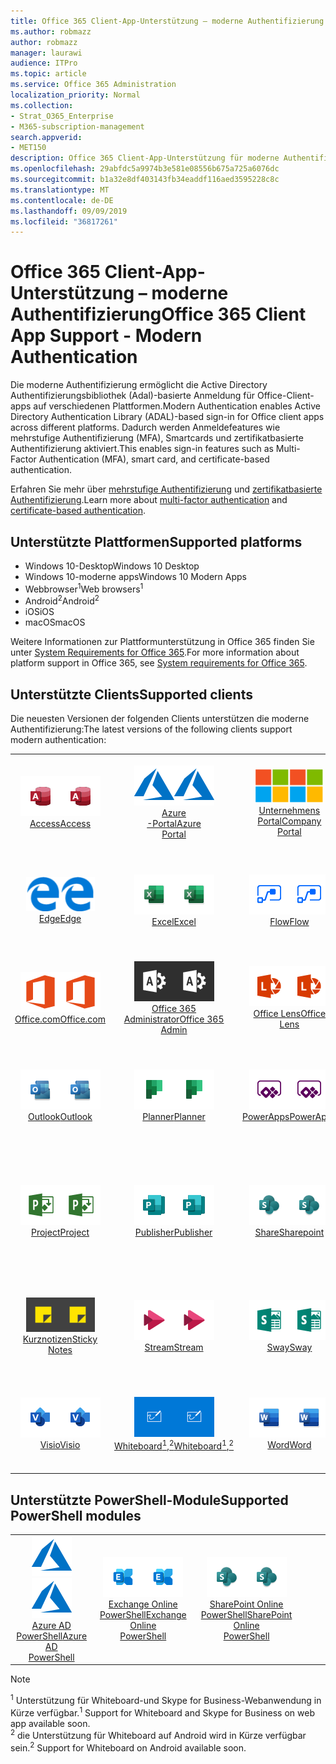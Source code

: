 ```yaml
---
title: Office 365 Client-App-Unterstützung – moderne Authentifizierung
ms.author: robmazz
author: robmazz
manager: laurawi
audience: ITPro
ms.topic: article
ms.service: Office 365 Administration
localization_priority: Normal
ms.collection:
- Strat_O365_Enterprise
- M365-subscription-management
search.appverid:
- MET150
description: Office 365 Client-App-Unterstützung für moderne Authentifizierung.
ms.openlocfilehash: 29abfdc5a9974b3e581e08556b675a725a6076dc
ms.sourcegitcommit: b1a32e8df403143fb34eaddf116aed3595228c8c
ms.translationtype: MT
ms.contentlocale: de-DE
ms.lasthandoff: 09/09/2019
ms.locfileid: "36817261"
---
```

# <a name="office-365-client-app-support---modern-authentication"></a><span data-ttu-id="f6046-103">Office 365 Client-App-Unterstützung – moderne Authentifizierung</span><span class="sxs-lookup"><span data-stu-id="f6046-103">Office 365 Client App Support - Modern Authentication</span></span>

<span data-ttu-id="f6046-104">Die moderne Authentifizierung ermöglicht die Active Directory Authentifizierungsbibliothek (Adal)-basierte Anmeldung für Office-Client-apps auf verschiedenen Plattformen.</span><span class="sxs-lookup"><span data-stu-id="f6046-104">Modern Authentication enables Active Directory Authentication Library (ADAL)-based sign-in for Office client apps across different platforms.</span></span> <span data-ttu-id="f6046-105">Dadurch werden Anmeldefeatures wie mehrstufige Authentifizierung (MFA), Smartcards und zertifikatbasierte Authentifizierung aktiviert.</span><span class="sxs-lookup"><span data-stu-id="f6046-105">This enables sign-in features such as Multi-Factor Authentication (MFA), smart card, and certificate-based authentication.</span></span>

<span data-ttu-id="f6046-106">Erfahren Sie mehr über [mehrstufige Authentifizierung](https://docs.microsoft.com/azure/active-directory/authentication/multi-factor-authentication) und [zertifikatbasierte Authentifizierung](https://docs.microsoft.com/azure/active-directory/active-directory-certificate-based-authentication-get-started).</span><span class="sxs-lookup"><span data-stu-id="f6046-106">Learn more about [multi-factor authentication](https://docs.microsoft.com/azure/active-directory/authentication/multi-factor-authentication) and [certificate-based authentication](https://docs.microsoft.com/azure/active-directory/active-directory-certificate-based-authentication-get-started).</span></span>

## <a name="supported-platforms"></a><span data-ttu-id="f6046-107">Unterstützte Plattformen</span><span class="sxs-lookup"><span data-stu-id="f6046-107">Supported platforms</span></span>

 - <span data-ttu-id="f6046-108">Windows 10-Desktop</span><span class="sxs-lookup"><span data-stu-id="f6046-108">Windows 10 Desktop</span></span>
 - <span data-ttu-id="f6046-109">Windows 10-moderne apps</span><span class="sxs-lookup"><span data-stu-id="f6046-109">Windows 10 Modern Apps</span></span>
 - <span data-ttu-id="f6046-110">Webbrowser<sup>1</sup></span><span class="sxs-lookup"><span data-stu-id="f6046-110">Web browsers<sup>1</sup></span></span>
 - <span data-ttu-id="f6046-111">Android<sup>2</sup></span><span class="sxs-lookup"><span data-stu-id="f6046-111">Android<sup>2</sup></span></span>
 - <span data-ttu-id="f6046-112">iOS</span><span class="sxs-lookup"><span data-stu-id="f6046-112">iOS</span></span>
 - <span data-ttu-id="f6046-113">macOS</span><span class="sxs-lookup"><span data-stu-id="f6046-113">macOS</span></span>

<span data-ttu-id="f6046-114">Weitere Informationen zur Plattformunterstützung in Office 365 finden Sie unter [System Requirements for Office 365](https://products.office.com/office-system-requirements).</span><span class="sxs-lookup"><span data-stu-id="f6046-114">For more information about platform support in Office 365, see [System requirements for Office 365](https://products.office.com/office-system-requirements).</span></span>

## <a name="supported-clients"></a><span data-ttu-id="f6046-115">Unterstützte Clients</span><span class="sxs-lookup"><span data-stu-id="f6046-115">Supported clients</span></span>

<span data-ttu-id="f6046-116">Die neuesten Versionen der folgenden Clients unterstützen die moderne Authentifizierung:</span><span class="sxs-lookup"><span data-stu-id="f6046-116">The latest versions of the following clients support modern authentication:</span></span>

| | | | | | |
|:---:|:---:|:---:|:---:|:---:|:---:|
| <span data-ttu-id="f6046-117">![Zugriffs Symbol](media/o365-access-64x64.png)</span><span class="sxs-lookup"><span data-stu-id="f6046-117">![Access icon](media/o365-access-64x64.png)</span></span> <br> [<span data-ttu-id="f6046-118">Access</span><span class="sxs-lookup"><span data-stu-id="f6046-118">Access</span></span>](https://products.office.com/access) | <span data-ttu-id="f6046-119">![Azure-Symbol](media/o365-azure-64x64.png)</span><span class="sxs-lookup"><span data-stu-id="f6046-119">![Azure icon](media/o365-azure-64x64.png)</span></span> <br> [<span data-ttu-id="f6046-120">Azure <br> -Portal</span><span class="sxs-lookup"><span data-stu-id="f6046-120">Azure <br> Portal </span></span>](https://azure.microsoft.com/features/azure-portal/) | <span data-ttu-id="f6046-121">![Symbol des Unternehmensportals](media/o365-microsoft-64x64.png)</span><span class="sxs-lookup"><span data-stu-id="f6046-121">![Company portal icon](media/o365-microsoft-64x64.png)</span></span> <br> [<span data-ttu-id="f6046-122">Unternehmens <br> Portal</span><span class="sxs-lookup"><span data-stu-id="f6046-122">Company <br> Portal </span></span>](https://docs.microsoft.com/intune-user-help/sign-in-to-the-company-portal) | <span data-ttu-id="f6046-123">![Vertiefen (Symbol)](media/o365-delve-64x64.png)</span><span class="sxs-lookup"><span data-stu-id="f6046-123">![Delve icon](media/o365-delve-64x64.png)</span></span> <br> [<span data-ttu-id="f6046-124">Delve</span><span class="sxs-lookup"><span data-stu-id="f6046-124">Delve</span></span>](https://products.office.com/business/intelligent-search) | <span data-ttu-id="f6046-125">![Dynamics 365-Symbol](media/o365-dynamics365-64x64.png)</span><span class="sxs-lookup"><span data-stu-id="f6046-125">![Dynamics 365 icon](media/o365-dynamics365-64x64.png)</span></span> <br> [<span data-ttu-id="f6046-126">Dynamics 365</span><span class="sxs-lookup"><span data-stu-id="f6046-126">Dynamics 365</span></span>](https://dynamics.microsoft.com) 
| <span data-ttu-id="f6046-127">![Edge-Symbol](media/o365-edge-64x64.png)</span><span class="sxs-lookup"><span data-stu-id="f6046-127">![Edge icon](media/o365-edge-64x64.png)</span></span> <br> [<span data-ttu-id="f6046-128">Edge</span><span class="sxs-lookup"><span data-stu-id="f6046-128">Edge</span></span>](https://www.microsoft.com/windows/microsoft-edge) | <span data-ttu-id="f6046-129">![Excel-Symbol](media/o365-excel-64x64.png)</span><span class="sxs-lookup"><span data-stu-id="f6046-129">![Excel icon](media/o365-excel-64x64.png)</span></span> <br> [<span data-ttu-id="f6046-130">Excel</span><span class="sxs-lookup"><span data-stu-id="f6046-130">Excel</span></span>](https://products.office.com/excel) | <span data-ttu-id="f6046-131">![Fluss Symbol](media/o365-flow-64x64.png)</span><span class="sxs-lookup"><span data-stu-id="f6046-131">![Flow icon](media/o365-flow-64x64.png)</span></span> <br> [<span data-ttu-id="f6046-132">Flow</span><span class="sxs-lookup"><span data-stu-id="f6046-132">Flow</span></span>](https://flow.microsoft.com) | <span data-ttu-id="f6046-133">![Formularsymbol](media/o365-forms-64x64.png)</span><span class="sxs-lookup"><span data-stu-id="f6046-133">![Forms icon](media/o365-forms-64x64.png)</span></span> <br> [<span data-ttu-id="f6046-134">Forms</span><span class="sxs-lookup"><span data-stu-id="f6046-134">Forms</span></span>](https://flow.microsoft.com/connectors/shared_microsoftforms/microsoft-forms/) | <span data-ttu-id="f6046-135">![Kaizala-Symbol](media/o365-kaizala-64x64.png)</span><span class="sxs-lookup"><span data-stu-id="f6046-135">![Kaizala icon](media/o365-kaizala-64x64.png)</span></span> <br> [<span data-ttu-id="f6046-136">Kaizala</span><span class="sxs-lookup"><span data-stu-id="f6046-136">Kaizala</span></span>](https://products.office.com/en/business/microsoft-kaizala) 
| <span data-ttu-id="f6046-137">![Office.com-Symbol](media/o365-office-64x64.png)</span><span class="sxs-lookup"><span data-stu-id="f6046-137">![Office.com icon](media/o365-office-64x64.png)</span></span> <br> [<span data-ttu-id="f6046-138">Office.com</span><span class="sxs-lookup"><span data-stu-id="f6046-138">Office.com</span></span>](https://www.office.com/) | <span data-ttu-id="f6046-139">![Office 365 Administrator Symbol](media/o365-o365admin-64x64.png)</span><span class="sxs-lookup"><span data-stu-id="f6046-139">![Office 365 Admin icon](media/o365-o365admin-64x64.png)</span></span> <br> [<span data-ttu-id="f6046-140">Office 365 <br> Administrator</span><span class="sxs-lookup"><span data-stu-id="f6046-140">Office 365 <br> Admin</span></span>](https://products.office.com/business/manage-office-365-admin-app) | <span data-ttu-id="f6046-141">![Linsen Symbol](media/o365-lens-64x64.png)</span><span class="sxs-lookup"><span data-stu-id="f6046-141">![Lens icon](media/o365-lens-64x64.png)</span></span> <br> [<span data-ttu-id="f6046-142">Office Lens</span><span class="sxs-lookup"><span data-stu-id="f6046-142">Office Lens</span></span>](https://www.microsoft.com/p/office-lens/9wzdncrfj3t8?activetab=pivot%3Aoverviewtab) | <span data-ttu-id="f6046-143">![OneDrive für Unternehmen Symbol](media/o365-OneDrive-64x64.png)</span><span class="sxs-lookup"><span data-stu-id="f6046-143">![OneDrive for Business icon](media/o365-OneDrive-64x64.png)</span></span> <br> [<span data-ttu-id="f6046-144">OneDrive</span><span class="sxs-lookup"><span data-stu-id="f6046-144">OneDrive</span></span>](https://products.office.com/onedrive-for-business/online-cloud-storage) |  <span data-ttu-id="f6046-145">![OneNote-Symbol](media/o365-OneNote-64x64.png)</span><span class="sxs-lookup"><span data-stu-id="f6046-145">![OneNote icon](media/o365-OneNote-64x64.png)</span></span> <br> [<span data-ttu-id="f6046-146">OneNote</span><span class="sxs-lookup"><span data-stu-id="f6046-146">OneNote</span></span>](https://products.office.com/onenote) 
| <span data-ttu-id="f6046-147">![Outlook-Symbol](media/o365-outlook-64x64.png)</span><span class="sxs-lookup"><span data-stu-id="f6046-147">![Outlook icon](media/o365-outlook-64x64.png)</span></span> <br> [<span data-ttu-id="f6046-148">Outlook</span><span class="sxs-lookup"><span data-stu-id="f6046-148">Outlook</span></span>](https://products.office.com/outlook) | <span data-ttu-id="f6046-149">![Symbol für Planer](media/o365-planner-64x64.png)</span><span class="sxs-lookup"><span data-stu-id="f6046-149">![Planner icon](media/o365-planner-64x64.png)</span></span> <br> [<span data-ttu-id="f6046-150">Planner</span><span class="sxs-lookup"><span data-stu-id="f6046-150">Planner</span></span>](https://products.office.com/business/task-management-software) | <span data-ttu-id="f6046-151">![PowerApps-Symbol](media/o365-powerapps-64x64.png)</span><span class="sxs-lookup"><span data-stu-id="f6046-151">![PowerApps icon](media/o365-powerapps-64x64.png)</span></span> <br> [<span data-ttu-id="f6046-152">PowerApps</span><span class="sxs-lookup"><span data-stu-id="f6046-152">PowerApps </span></span>](https://powerapps.microsoft.com) | <span data-ttu-id="f6046-153">![PowerBI-Symbol](media/o365-powerbi-64x64.png)</span><span class="sxs-lookup"><span data-stu-id="f6046-153">![PowerBI icon](media/o365-powerbi-64x64.png)</span></span> <br> [<span data-ttu-id="f6046-154">Power BI</span><span class="sxs-lookup"><span data-stu-id="f6046-154">Power BI</span></span>](https://powerbi.microsoft.com)| <span data-ttu-id="f6046-155">![PowerPoint-Symbol](media/o365-powerpoint-64x64.png)</span><span class="sxs-lookup"><span data-stu-id="f6046-155">![PowerPoint icon](media/o365-powerpoint-64x64.png)</span></span> <br> [<span data-ttu-id="f6046-156">PowerPoint</span><span class="sxs-lookup"><span data-stu-id="f6046-156">PowerPoint</span></span>](https://products.office.com/powerpoint) 
| <span data-ttu-id="f6046-157">![Projektsymbol](media/o365-project-64x64.png)</span><span class="sxs-lookup"><span data-stu-id="f6046-157">![Project icon](media/o365-project-64x64.png)</span></span> <br> [<span data-ttu-id="f6046-158">Project</span><span class="sxs-lookup"><span data-stu-id="f6046-158">Project</span></span>](https://products.office.com/project) | <span data-ttu-id="f6046-159">![Publisher-Symbol](media/o365-publisher-64x64.png)</span><span class="sxs-lookup"><span data-stu-id="f6046-159">![Publisher icon](media/o365-publisher-64x64.png)</span></span> <br> [<span data-ttu-id="f6046-160">Publisher</span><span class="sxs-lookup"><span data-stu-id="f6046-160">Publisher</span></span>](https://products.office.com/publisher) | <span data-ttu-id="f6046-161">![SharePoint-Symbol](media/o365-sharepoint-64x64.png)</span><span class="sxs-lookup"><span data-stu-id="f6046-161">![SharePoint icon](media/o365-sharepoint-64x64.png)</span></span> <br> [<span data-ttu-id="f6046-162">Share</span><span class="sxs-lookup"><span data-stu-id="f6046-162">Sharepoint</span></span>](https://products.office.com/sharepoint) | <span data-ttu-id="f6046-163">![Skype for Business Symbol](media/o365-skypeforbusiness-64x64.png)</span><span class="sxs-lookup"><span data-stu-id="f6046-163">![Skype for Business icon](media/o365-skypeforbusiness-64x64.png)</span></span> <br> [<span data-ttu-id="f6046-164">Skype for <br> Business<sup>1</sup></span><span class="sxs-lookup"><span data-stu-id="f6046-164">Skype for <br> Business<sup>1</sup></span></span>](https://www.skype.com/business/) | <span data-ttu-id="f6046-165">![StaffHub-Symbol](media/o365-staffhub-64x64.png)</span><span class="sxs-lookup"><span data-stu-id="f6046-165">![StaffHub icon](media/o365-staffhub-64x64.png)</span></span> <br> [<span data-ttu-id="f6046-166">StaffHub</span><span class="sxs-lookup"><span data-stu-id="f6046-166">StaffHub</span></span>](https://products.office.com/microsoft-staffhub/staff-scheduling-software)
| <span data-ttu-id="f6046-167">![Symbol für Notizen](media/o365-stickynotes-64x64.png)</span><span class="sxs-lookup"><span data-stu-id="f6046-167">![Sticky Notes icon](media/o365-stickynotes-64x64.png)</span></span> <br> [<span data-ttu-id="f6046-168">Kurznotizen</span><span class="sxs-lookup"><span data-stu-id="f6046-168">Sticky Notes</span></span>](https://www.microsoft.com/p/microsoft-sticky-notes/9nblggh4qghw) | <span data-ttu-id="f6046-169">![Datenstrom Symbol](media/o365-stream-64x64.png)</span><span class="sxs-lookup"><span data-stu-id="f6046-169">![Stream icon](media/o365-stream-64x64.png)</span></span> <br> [<span data-ttu-id="f6046-170">Stream</span><span class="sxs-lookup"><span data-stu-id="f6046-170">Stream</span></span>](https://stream.microsoft.com) | <span data-ttu-id="f6046-171">![Sway-Symbol](media/o365-sway-64x64.png)</span><span class="sxs-lookup"><span data-stu-id="f6046-171">![Sway icon](media/o365-sway-64x64.png)</span></span> <br> [<span data-ttu-id="f6046-172">Sway</span><span class="sxs-lookup"><span data-stu-id="f6046-172">Sway</span></span>](https://sway.com) | <span data-ttu-id="f6046-173">![Teams-Symbol](media/o365-teams-64x64.png)</span><span class="sxs-lookup"><span data-stu-id="f6046-173">![Teams icon](media/o365-teams-64x64.png)</span></span> <br> [<span data-ttu-id="f6046-174">Teams</span><span class="sxs-lookup"><span data-stu-id="f6046-174">Teams</span></span>](https://products.office.com/microsoft-teams/group-chat-software) | <span data-ttu-id="f6046-175">![To-do-Symbol](media/o365-todo-64x64.png)</span><span class="sxs-lookup"><span data-stu-id="f6046-175">![To Do icon](media/o365-todo-64x64.png)</span></span> <br> [<span data-ttu-id="f6046-176">zu tun</span><span class="sxs-lookup"><span data-stu-id="f6046-176">To Do</span></span>](https://todo.microsoft.com) 
| <span data-ttu-id="f6046-177">![Visio-Symbol](media/o365-visio-64x64.png)</span><span class="sxs-lookup"><span data-stu-id="f6046-177">![Visio icon](media/o365-visio-64x64.png)</span></span> <br> [<span data-ttu-id="f6046-178">Visio</span><span class="sxs-lookup"><span data-stu-id="f6046-178">Visio</span></span>](https://products.office.com/visio/flowchart-software) | <span data-ttu-id="f6046-179">![Whiteboard-Symbol](media/o365-whiteboard-64x64.png)</span><span class="sxs-lookup"><span data-stu-id="f6046-179">![Whiteboard icon](media/o365-whiteboard-64x64.png)</span></span> <br> [<span data-ttu-id="f6046-180">Whiteboard<sup>1</sup>,<sup>2</sup></span><span class="sxs-lookup"><span data-stu-id="f6046-180">Whiteboard<sup>1</sup>,<sup>2</sup></span></span>](https://whiteboard.microsoft.com/) | <span data-ttu-id="f6046-181">![Word-Symbol](media/o365-word-64x64.png)</span><span class="sxs-lookup"><span data-stu-id="f6046-181">![Word icon](media/o365-word-64x64.png)</span></span> <br> [<span data-ttu-id="f6046-182">Word</span><span class="sxs-lookup"><span data-stu-id="f6046-182">Word</span></span>](https://products.office.com/word) | <span data-ttu-id="f6046-183">![Jammer Symbol](media/o365-yammer-64x64.png)</span><span class="sxs-lookup"><span data-stu-id="f6046-183">![Yammer icon](media/o365-yammer-64x64.png)</span></span> <br> [<span data-ttu-id="f6046-184">Yammer</span><span class="sxs-lookup"><span data-stu-id="f6046-184">Yammer</span></span>](https://products.office.com/yammer/yammer-overview) | <span data-ttu-id="f6046-185">![Jammer Symbol](media/o365-yammer-64x64.png)</span><span class="sxs-lookup"><span data-stu-id="f6046-185">![Yammer icon](media/o365-yammer-64x64.png)</span></span> <br> [<span data-ttu-id="f6046-186">Jammer <br> Melder</span><span class="sxs-lookup"><span data-stu-id="f6046-186">Yammer <br> Notifier</span></span>](https://products.office.com/yammer/yammer-overview) |  |

## <a name="supported-powershell-modules"></a><span data-ttu-id="f6046-187">Unterstützte PowerShell-Module</span><span class="sxs-lookup"><span data-stu-id="f6046-187">Supported PowerShell modules</span></span>

| | | | | | |
|:---:|:---:|:---:|:---:|:---:|:---:|
| <span data-ttu-id="f6046-188">![Azure-Symbol](media/o365-azure-64x64.png)</span><span class="sxs-lookup"><span data-stu-id="f6046-188">![Azure icon](media/o365-azure-64x64.png)</span></span> <br> [<span data-ttu-id="f6046-189">Azure AD <br> PowerShell</span><span class="sxs-lookup"><span data-stu-id="f6046-189">Azure AD <br> PowerShell</span></span>](https://docs.microsoft.com/powershell/azure/active-directory/overview?view=azureadps-2.0) | <span data-ttu-id="f6046-190">![Exchange-Symbol](media/o365-exchange-64x64.png)</span><span class="sxs-lookup"><span data-stu-id="f6046-190">![Exchange icon](media/o365-exchange-64x64.png)</span></span> <br> [<span data-ttu-id="f6046-191">Exchange Online <br> PowerShell</span><span class="sxs-lookup"><span data-stu-id="f6046-191">Exchange Online <br> PowerShell</span></span>](https://docs.microsoft.com/powershell/exchange/exchange-online/exchange-online-powershell?view=exchange-ps) | <span data-ttu-id="f6046-192">![SharePoint-Symbol](media/o365-sharepoint-64x64.png)</span><span class="sxs-lookup"><span data-stu-id="f6046-192">![SharePoint icon](media/o365-sharepoint-64x64.png)</span></span> <br> [<span data-ttu-id="f6046-193">SharePoint Online <br> PowerShell</span><span class="sxs-lookup"><span data-stu-id="f6046-193">SharePoint Online <br> PowerShell</span></span>](https://docs.microsoft.com/sharepoint/manage-team-and-communication-sites-in-powershell)

> [!NOTE]
> <span data-ttu-id="f6046-194"><sup>1</sup> Unterstützung für Whiteboard-und Skype for Business-Webanwendung in Kürze verfügbar.</span><span class="sxs-lookup"><span data-stu-id="f6046-194"><sup>1</sup> Support for Whiteboard and Skype for Business on web app available soon.</span></span> <br>
> <span data-ttu-id="f6046-195"><sup>2</sup> die Unterstützung für Whiteboard auf Android wird in Kürze verfügbar sein.</span><span class="sxs-lookup"><span data-stu-id="f6046-195"><sup>2</sup> Support for Whiteboard on Android available soon.</span></span>